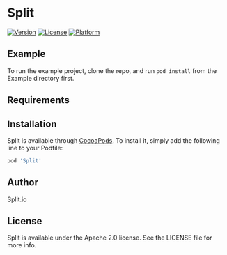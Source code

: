 # Split

[![Version](https://img.shields.io/cocoapods/v/Split.svg?style=flat)](http://cocoapods.org/pods/Split)
[![License](https://img.shields.io/cocoapods/l/Split.svg?style=flat)](http://cocoapods.org/pods/Split)
[![Platform](https://img.shields.io/cocoapods/p/Split.svg?style=flat)](http://cocoapods.org/pods/Split)

## Example

To run the example project, clone the repo, and run `pod install` from the Example directory first.

## Requirements

## Installation

Split is available through [CocoaPods](http://cocoapods.org). To install
it, simply add the following line to your Podfile:

```ruby
pod 'Split'
```

## Author

Split.io

## License

Split is available under the Apache 2.0 license. See the LICENSE file for more info.

